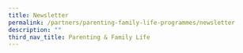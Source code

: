 ```yaml
---
title: Newsletter
permalink: /partners/parenting-family-life-programmes/newsletter
description: ""
third_nav_title: Parenting & Family Life
---
```

